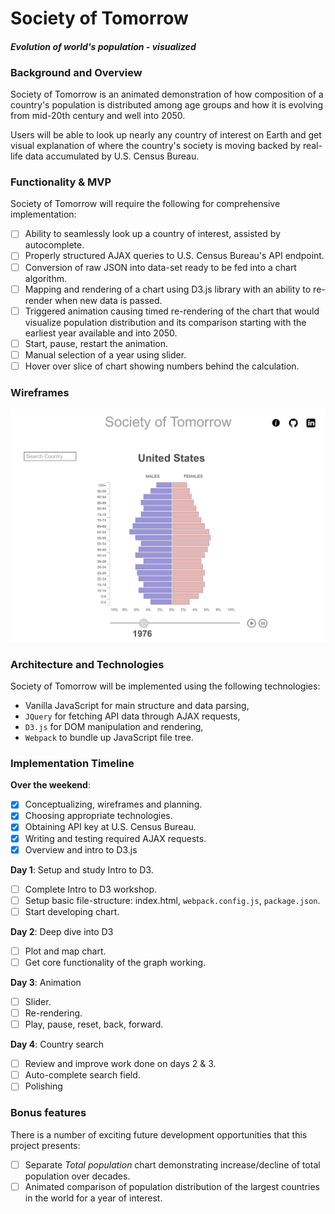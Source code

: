 # Society of Tomorrow
#### _Evolution of world's population - visualized_

### Background and Overview

Society of Tomorrow is an animated demonstration of how composition of a country's population is distributed among age groups and how it is evolving from mid-20th century and well into 2050.

Users will be able to look up nearly any country of interest on Earth and get visual explanation of where the country's society is moving backed by real-life data accumulated by U.S. Census Bureau.

### Functionality & MVP  

Society of Tomorrow will require the following for comprehensive implementation:

- [ ] Ability to seamlessly look up a country of interest, assisted by autocomplete.
- [ ] Properly structured AJAX queries to U.S. Census Bureau's API endpoint.
- [ ] Conversion of raw JSON into data-set ready to be fed into a chart algorithm.
- [ ] Mapping and rendering of a chart using D3.js library with an ability to re-render when new data is passed.
- [ ] Triggered animation causing timed re-rendering of the chart that would visualize population distribution and its comparison starting with the earliest year available and into 2050.
- [ ] Start, pause, restart the animation.
- [ ] Manual selection of a year using slider.
- [ ] Hover over slice of chart showing numbers behind the calculation.

### Wireframes

![wireframes](https://raw.githubusercontent.com/tocarevmax/Society-of-Tomorrow/master/docs/wireframes/main.png)

### Architecture and Technologies

Society of Tomorrow will be implemented using the following technologies:

- Vanilla JavaScript for main structure and data parsing,
- `JQuery` for fetching API data through AJAX requests,
- `D3.js` for DOM manipulation and rendering,
- `Webpack` to bundle up JavaScript file tree.

### Implementation Timeline

**Over the weekend**:

- [x] Conceptualizing, wireframes and planning.
- [x] Choosing appropriate technologies.
- [x] Obtaining API key at U.S. Census Bureau.
- [x] Writing and testing required AJAX requests.
- [x] Overview and intro to D3.js

**Day 1**: Setup and study Intro to D3.

- [ ] Complete Intro to D3 workshop.
- [ ] Setup basic file-structure: index.html, `webpack.config.js`, `package.json`.
- [ ] Start developing chart.

**Day 2**: Deep dive into D3

- [ ] Plot and map chart.
- [ ] Get core functionality of the graph working.

**Day 3**: Animation

- [ ] Slider.
- [ ] Re-rendering.
- [ ] Play, pause, reset, back, forward.

**Day 4**: Country search

- [ ] Review and improve work done on days 2 & 3.
- [ ] Auto-complete search field.
- [ ] Polishing

### Bonus features

There is a number of exciting future development opportunities that this project presents:

- [ ] Separate _Total population_ chart demonstrating increase/decline of total population over decades.
- [ ] Animated comparison of population distribution of the largest countries in the world for a year of interest.
